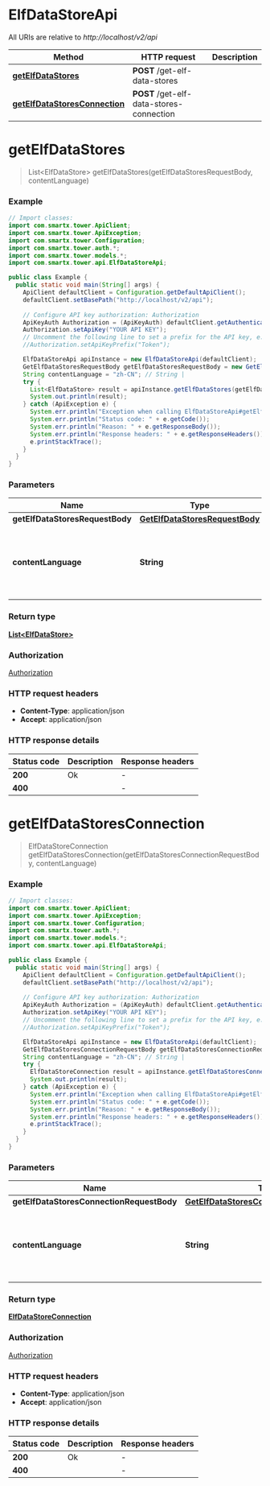 # ElfDataStoreApi

All URIs are relative to *http://localhost/v2/api*

Method | HTTP request | Description
------------- | ------------- | -------------
[**getElfDataStores**](ElfDataStoreApi.md#getElfDataStores) | **POST** /get-elf-data-stores | 
[**getElfDataStoresConnection**](ElfDataStoreApi.md#getElfDataStoresConnection) | **POST** /get-elf-data-stores-connection | 


<a name="getElfDataStores"></a>
# **getElfDataStores**
> List&lt;ElfDataStore&gt; getElfDataStores(getElfDataStoresRequestBody, contentLanguage)



### Example
```java
// Import classes:
import com.smartx.tower.ApiClient;
import com.smartx.tower.ApiException;
import com.smartx.tower.Configuration;
import com.smartx.tower.auth.*;
import com.smartx.tower.models.*;
import com.smartx.tower.api.ElfDataStoreApi;

public class Example {
  public static void main(String[] args) {
    ApiClient defaultClient = Configuration.getDefaultApiClient();
    defaultClient.setBasePath("http://localhost/v2/api");
    
    // Configure API key authorization: Authorization
    ApiKeyAuth Authorization = (ApiKeyAuth) defaultClient.getAuthentication("Authorization");
    Authorization.setApiKey("YOUR API KEY");
    // Uncomment the following line to set a prefix for the API key, e.g. "Token" (defaults to null)
    //Authorization.setApiKeyPrefix("Token");

    ElfDataStoreApi apiInstance = new ElfDataStoreApi(defaultClient);
    GetElfDataStoresRequestBody getElfDataStoresRequestBody = new GetElfDataStoresRequestBody(); // GetElfDataStoresRequestBody | 
    String contentLanguage = "zh-CN"; // String | 
    try {
      List<ElfDataStore> result = apiInstance.getElfDataStores(getElfDataStoresRequestBody, contentLanguage);
      System.out.println(result);
    } catch (ApiException e) {
      System.err.println("Exception when calling ElfDataStoreApi#getElfDataStores");
      System.err.println("Status code: " + e.getCode());
      System.err.println("Reason: " + e.getResponseBody());
      System.err.println("Response headers: " + e.getResponseHeaders());
      e.printStackTrace();
    }
  }
}
```

### Parameters

Name | Type | Description  | Notes
------------- | ------------- | ------------- | -------------
 **getElfDataStoresRequestBody** | [**GetElfDataStoresRequestBody**](GetElfDataStoresRequestBody.md)|  |
 **contentLanguage** | **String**|  | [optional] [default to en-US] [enum: zh-CN, en-US]

### Return type

[**List&lt;ElfDataStore&gt;**](ElfDataStore.md)

### Authorization

[Authorization](../README.md#Authorization)

### HTTP request headers

 - **Content-Type**: application/json
 - **Accept**: application/json

### HTTP response details
| Status code | Description | Response headers |
|-------------|-------------|------------------|
**200** | Ok |  -  |
**400** |  |  -  |

<a name="getElfDataStoresConnection"></a>
# **getElfDataStoresConnection**
> ElfDataStoreConnection getElfDataStoresConnection(getElfDataStoresConnectionRequestBody, contentLanguage)



### Example
```java
// Import classes:
import com.smartx.tower.ApiClient;
import com.smartx.tower.ApiException;
import com.smartx.tower.Configuration;
import com.smartx.tower.auth.*;
import com.smartx.tower.models.*;
import com.smartx.tower.api.ElfDataStoreApi;

public class Example {
  public static void main(String[] args) {
    ApiClient defaultClient = Configuration.getDefaultApiClient();
    defaultClient.setBasePath("http://localhost/v2/api");
    
    // Configure API key authorization: Authorization
    ApiKeyAuth Authorization = (ApiKeyAuth) defaultClient.getAuthentication("Authorization");
    Authorization.setApiKey("YOUR API KEY");
    // Uncomment the following line to set a prefix for the API key, e.g. "Token" (defaults to null)
    //Authorization.setApiKeyPrefix("Token");

    ElfDataStoreApi apiInstance = new ElfDataStoreApi(defaultClient);
    GetElfDataStoresConnectionRequestBody getElfDataStoresConnectionRequestBody = new GetElfDataStoresConnectionRequestBody(); // GetElfDataStoresConnectionRequestBody | 
    String contentLanguage = "zh-CN"; // String | 
    try {
      ElfDataStoreConnection result = apiInstance.getElfDataStoresConnection(getElfDataStoresConnectionRequestBody, contentLanguage);
      System.out.println(result);
    } catch (ApiException e) {
      System.err.println("Exception when calling ElfDataStoreApi#getElfDataStoresConnection");
      System.err.println("Status code: " + e.getCode());
      System.err.println("Reason: " + e.getResponseBody());
      System.err.println("Response headers: " + e.getResponseHeaders());
      e.printStackTrace();
    }
  }
}
```

### Parameters

Name | Type | Description  | Notes
------------- | ------------- | ------------- | -------------
 **getElfDataStoresConnectionRequestBody** | [**GetElfDataStoresConnectionRequestBody**](GetElfDataStoresConnectionRequestBody.md)|  |
 **contentLanguage** | **String**|  | [optional] [default to en-US] [enum: zh-CN, en-US]

### Return type

[**ElfDataStoreConnection**](ElfDataStoreConnection.md)

### Authorization

[Authorization](../README.md#Authorization)

### HTTP request headers

 - **Content-Type**: application/json
 - **Accept**: application/json

### HTTP response details
| Status code | Description | Response headers |
|-------------|-------------|------------------|
**200** | Ok |  -  |
**400** |  |  -  |

